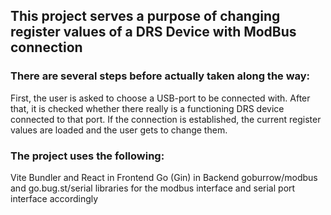 ## This project serves a purpose of changing register values of a DRS Device with ModBus connection
### There are several steps before actually taken along the way: 
  First, the user is asked to choose a USB-port to be connected with. 
  After that, it is checked whether there really is a functioning DRS device connected to that port. 
  If the connection is established, the current register values are loaded and the user gets to change them. 

### The project uses the following:
  Vite Bundler and React in Frontend 
  Go (Gin) in Backend
  goburrow/modbus and go.bug.st/serial libraries for the modbus interface and serial port interface accordingly
